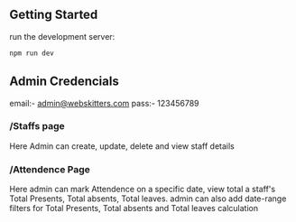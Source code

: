 
## Getting Started

run the development server:

```bash
npm run dev
```

## Admin Credencials
email:- admin@webskitters.com
pass:- 123456789

### /Staffs page
Here Admin can create, update, delete and view staff details

### /Attendence Page
Here admin can mark Attendence on a specific date, view total a staff's Total Presents, Total absents, Total leaves. admin can also add date-range filters for Total Presents, Total absents and Total leaves calculation 
